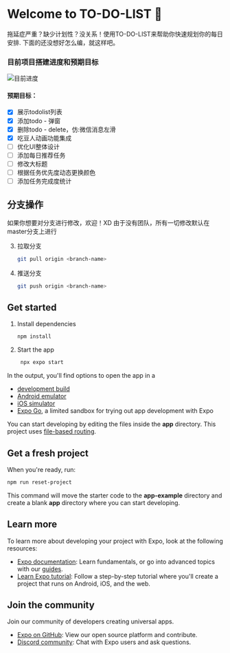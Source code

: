 # Welcome to TO-DO-LIST 👋

拖延症严重？缺少计划性？没关系！使用TO-DO-LIST来帮助你快速规划你的每日安排.
下面的还没想好怎么编，就这样吧。

### 目前项目搭建进度和预期目标

![目前进度](https://img.shields.io/badge/进度-30%25-blue)

#### 预期目标：
- [x] 展示todolist列表
- [x] 添加todo - 弹窗
- [x] 删除todo - delete，仿:微信消息左滑
- [x] 吃豆人动画功能集成
- [ ] 优化UI整体设计
- [ ] 添加每日推荐任务
- [ ] 修改大标题
- [ ] 根据任务优先度动态更换颜色
- [ ] 添加任务完成度统计

## 分支操作

如果你想要对分支进行修改，欢迎！XD
由于没有团队，所有一切修改默认在master分支上进行

3. 拉取分支

   ```bash
   git pull origin <branch-name>
   ```

3. 推送分支

   ```bash
   git push origin <branch-name>
   ```

## Get started

1. Install dependencies

   ```bash
   npm install
   ```

2. Start the app

   ```bash
    npx expo start
   ```

In the output, you'll find options to open the app in a

- [development build](https://docs.expo.dev/develop/development-builds/introduction/)
- [Android emulator](https://docs.expo.dev/workflow/android-studio-emulator/)
- [iOS simulator](https://docs.expo.dev/workflow/ios-simulator/)
- [Expo Go](https://expo.dev/go), a limited sandbox for trying out app development with Expo

You can start developing by editing the files inside the **app** directory. This project uses [file-based routing](https://docs.expo.dev/router/introduction).

## Get a fresh project

When you're ready, run:

```bash
npm run reset-project
```

This command will move the starter code to the **app-example** directory and create a blank **app** directory where you can start developing.

## Learn more

To learn more about developing your project with Expo, look at the following resources:

- [Expo documentation](https://docs.expo.dev/): Learn fundamentals, or go into advanced topics with our [guides](https://docs.expo.dev/guides).
- [Learn Expo tutorial](https://docs.expo.dev/tutorial/introduction/): Follow a step-by-step tutorial where you'll create a project that runs on Android, iOS, and the web.

## Join the community

Join our community of developers creating universal apps.

- [Expo on GitHub](https://github.com/expo/expo): View our open source platform and contribute.
- [Discord community](https://chat.expo.dev): Chat with Expo users and ask questions.
